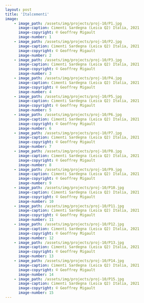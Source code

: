 ```yaml
---
layout: post
title: 'Italcementi'
image: 
    - image_path: /assets/img/projects/proj-10/P1.jpg
      image-caption: Cimenti Sardegna (Leica Q2) Italia, 2021
      image-copyright: © Geoffrey Migault
      image-number: 1
    - image_path: /assets/img/projects/proj-10/P2.jpg
      image-caption: Cimenti Sardegna (Leica Q2) Italia, 2021
      image-copyright: © Geoffrey Migault
      image-number: 2
    - image_path: /assets/img/projects/proj-10/P3.jpg
      image-caption: Cimenti Sardegna (Leica Q2) Italia, 2021
      image-copyright: © Geoffrey Migault
      image-number: 3
    - image_path: /assets/img/projects/proj-10/P4.jpg
      image-caption: Cimenti Sardegna (Leica Q2) Italia, 2021
      image-copyright: © Geoffrey Migault
      image-number: 4
    - image_path: /assets/img/projects/proj-10/P5.jpg
      image-caption: Cimenti Sardegna (Leica Q2) Italia, 2021
      image-copyright: © Geoffrey Migault
      image-number: 5
    - image_path: /assets/img/projects/proj-10/P6.jpg
      image-caption: Cimenti Sardegna (Leica Q2) Italia, 2021
      image-copyright: © Geoffrey Migault
      image-number: 6
    - image_path: /assets/img/projects/proj-10/P7.jpg
      image-caption: Cimenti Sardegna (Leica Q2) Italia, 2021
      image-copyright: © Geoffrey Migault
      image-number: 7
    - image_path: /assets/img/projects/proj-10/P8.jpg
      image-caption: Cimenti Sardegna (Leica Q2) Italia, 2021
      image-copyright: © Geoffrey Migault
      image-number: 8
    - image_path: /assets/img/projects/proj-10/P9.jpg
      image-caption: Cimenti Sardegna (Leica Q2) Italia, 2021
      image-copyright: © Geoffrey Migault
      image-number: 9
    - image_path: /assets/img/projects/proj-10/P10.jpg
      image-caption: Cimenti Sardegna (Leica Q2) Italia, 2021
      image-copyright: © Geoffrey Migault
      image-number: 10
    - image_path: /assets/img/projects/proj-10/P11.jpg
      image-caption: Cimenti Sardegna (Leica Q2) Italia, 2021
      image-copyright: © Geoffrey Migault
      image-number: 11
    - image_path: /assets/img/projects/proj-10/P12.jpg
      image-caption: Cimenti Sardegna (Leica Q2) Italia, 2021
      image-copyright: © Geoffrey Migault
      image-number: 12
    - image_path: /assets/img/projects/proj-10/P13.jpg
      image-caption: Cimenti Sardegna (Leica Q2) Italia, 2021
      image-copyright: © Geoffrey Migault
      image-number: 13
    - image_path: /assets/img/projects/proj-10/P14.jpg
      image-caption: Cimenti Sardegna (Leica Q2) Italia, 2021
      image-copyright: © Geoffrey Migault
      image-number: 14
    - image_path: /assets/img/projects/proj-10/P15.jpg
      image-caption: Cimenti Sardegna (Leica Q2) Italia, 2021
      image-copyright: © Geoffrey Migault
      image-number: 15
---
```



